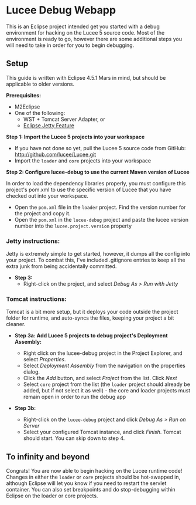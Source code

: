 Lucee Debug Webapp
===

This is an Eclipse project intended get you started with a debug environment for hacking on the Lucee 5 source code.  Most of the environment is ready to go, however there are some additional steps you will need to take in order for you to begin debugging.

Setup
---

This guide is written with Eclipse 4.5.1 Mars in mind, but should be applicable to older versions.

**Prerequisites:**

* M2Eclipse
* One of the following:
  * WST + Tomcat Server Adapter, or
  * [Eclipse Jetty Feature](https://marketplace.eclipse.org/content/eclipse-jetty)

**Step 1:  Import the Lucee 5 projects into your workspace**

* If you have not done so yet, pull the Lucee 5 source code from GitHub: http://github.com/lucee/Lucee.git
* Import the `loader` and `core` projects into your workspace

**Step 2: Configure lucee-debug to use the current Maven version of Lucee**

In order to load the dependency libraries properly, you must configure this project's pom.xml to use the specific version of Lucee that you have checked out into your workspace.

* Open the `pom.xml` file in the `loader` project.  Find the version number for the project and copy it.
* Open the `pom.xml` in the `lucee-debug` project and paste the lucee version number into the `lucee.project.version` property

### Jetty instructions:

Jetty is extremely simple to get started, however, it dumps all the config into your project.  To combat this, I've included .gitignore entries to keep all the extra junk from being accidentally committed.

 * **Step 3:**
   * Right-click on the project, and select *Debug As > Run with Jetty*
   
### Tomcat instructions:

Tomcat is a bit more setup, but it deploys your code outside the project folder for runtime, and auto-syncs the files, keeping your project a bit cleaner.

* **Step 3a:  Add Lucee 5 projects to debug project's Deployment Assembly:**
  * Right click on the lucee-debug project in the Project Explorer, and select *Properties*.
  * Select *Deployment Assembly* from the navigation on the properties dialog.
  * Click the *Add* button, and select *Project* from the list.  Click *Next*
  * Select `core` project from the list (the `loader` project should already be added, but if not select it as well) - the core and loader projects must remain open in order to run the debug app
  
* **Step 3b:**
  * Right-click on the `lucee-debug` project and click *Debug As > Run on Server*
  * Select your configured Tomcat instance, and click *Finish*.  Tomcat should start.  You can skip down to step 4.
  
To infinity and beyond
---

Congrats! You are now able to begin hacking on the Lucee runtime code!  Changes in either the `loader` or `core` projects should be hot-swapped in, although Eclipse will let you know if you need to restart the servlet container.  You can also set breakpoints and do stop-debugging within Eclipse on the loader or core projects.
